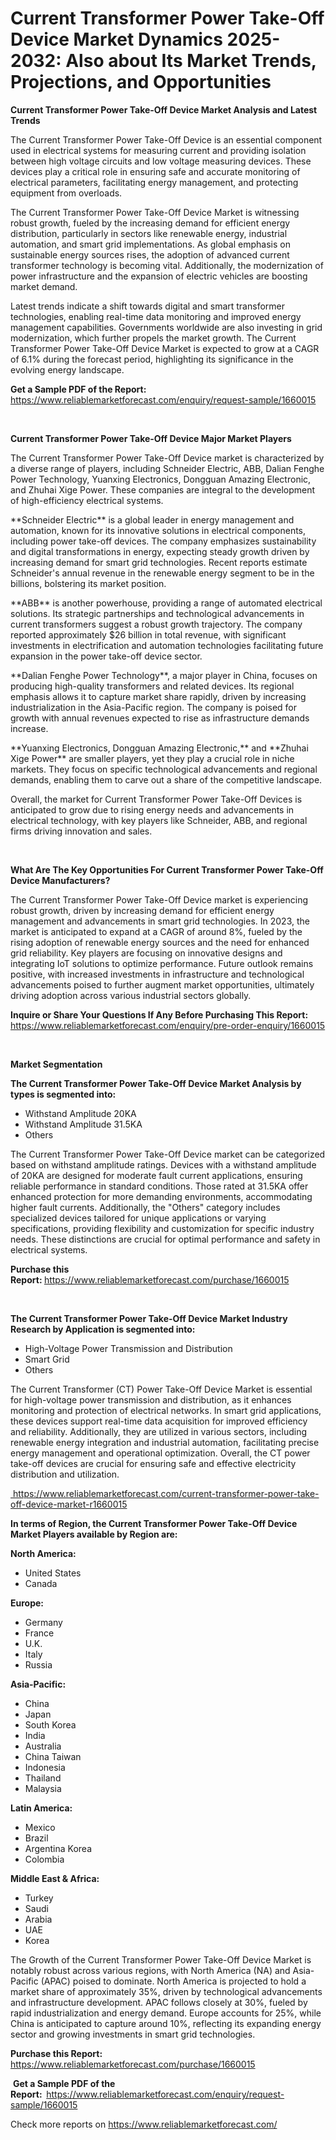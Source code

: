 <p><h1>Current Transformer Power Take-Off Device Market Dynamics 2025-2032: Also about Its Market Trends, Projections, and Opportunities</h1></p><p><strong>Current Transformer Power Take-Off Device Market Analysis and Latest Trends</strong></p>
<p><p>The Current Transformer Power Take-Off Device is an essential component used in electrical systems for measuring current and providing isolation between high voltage circuits and low voltage measuring devices. These devices play a critical role in ensuring safe and accurate monitoring of electrical parameters, facilitating energy management, and protecting equipment from overloads.</p><p>The Current Transformer Power Take-Off Device Market is witnessing robust growth, fueled by the increasing demand for efficient energy distribution, particularly in sectors like renewable energy, industrial automation, and smart grid implementations. As global emphasis on sustainable energy sources rises, the adoption of advanced current transformer technology is becoming vital. Additionally, the modernization of power infrastructure and the expansion of electric vehicles are boosting market demand.</p><p>Latest trends indicate a shift towards digital and smart transformer technologies, enabling real-time data monitoring and improved energy management capabilities. Governments worldwide are also investing in grid modernization, which further propels the market growth. The Current Transformer Power Take-Off Device Market is expected to grow at a CAGR of 6.1% during the forecast period, highlighting its significance in the evolving energy landscape.</p></p>
<p><strong>Get a Sample PDF of the Report:&nbsp;</strong> <a href="https://www.reliablemarketforecast.com/enquiry/request-sample/1660015?utm_campaign=1888&utm_medium=2&utm_source=Github&utm_content=ia&utm_term=17012025&utm_id=current-transformer-power-take-off-device">https://www.reliablemarketforecast.com/enquiry/request-sample/1660015</a></p>
<p>&nbsp;</p>
<p><strong>Current Transformer Power Take-Off Device Major Market Players</strong></p>
<p><p>The Current Transformer Power Take-Off Device market is characterized by a diverse range of players, including Schneider Electric, ABB, Dalian Fenghe Power Technology, Yuanxing Electronics, Dongguan Amazing Electronic, and Zhuhai Xige Power. These companies are integral to the development of high-efficiency electrical systems.</p><p>**Schneider Electric** is a global leader in energy management and automation, known for its innovative solutions in electrical components, including power take-off devices. The company emphasizes sustainability and digital transformations in energy, expecting steady growth driven by increasing demand for smart grid technologies. Recent reports estimate Schneider's annual revenue in the renewable energy segment to be in the billions, bolstering its market position.</p><p>**ABB** is another powerhouse, providing a range of automated electrical solutions. Its strategic partnerships and technological advancements in current transformers suggest a robust growth trajectory. The company reported approximately $26 billion in total revenue, with significant investments in electrification and automation technologies facilitating future expansion in the power take-off device sector.</p><p>**Dalian Fenghe Power Technology**, a major player in China, focuses on producing high-quality transformers and related devices. Its regional emphasis allows it to capture market share rapidly, driven by increasing industrialization in the Asia-Pacific region. The company is poised for growth with annual revenues expected to rise as infrastructure demands increase.</p><p>**Yuanxing Electronics, Dongguan Amazing Electronic,** and **Zhuhai Xige Power** are smaller players, yet they play a crucial role in niche markets. They focus on specific technological advancements and regional demands, enabling them to carve out a share of the competitive landscape. </p><p>Overall, the market for Current Transformer Power Take-Off Devices is anticipated to grow due to rising energy needs and advancements in electrical technology, with key players like Schneider, ABB, and regional firms driving innovation and sales.</p></p>
<p>&nbsp;</p>
<p><strong>What Are The Key Opportunities For Current Transformer Power Take-Off Device Manufacturers?</strong></p>
<p><p>The Current Transformer Power Take-Off Device market is experiencing robust growth, driven by increasing demand for efficient energy management and advancements in smart grid technologies. In 2023, the market is anticipated to expand at a CAGR of around 8%, fueled by the rising adoption of renewable energy sources and the need for enhanced grid reliability. Key players are focusing on innovative designs and integrating IoT solutions to optimize performance. Future outlook remains positive, with increased investments in infrastructure and technological advancements poised to further augment market opportunities, ultimately driving adoption across various industrial sectors globally.</p></p>
<p><strong>Inquire or Share Your Questions If Any Before Purchasing This Report:</strong> <a href="https://www.reliablemarketforecast.com/enquiry/pre-order-enquiry/1660015?utm_campaign=1888&utm_medium=2&utm_source=Github&utm_content=ia&utm_term=17012025&utm_id=current-transformer-power-take-off-device">https://www.reliablemarketforecast.com/enquiry/pre-order-enquiry/1660015</a></p>
<p>&nbsp;</p>
<p><strong>Market Segmentation</strong></p>
<p><strong>The Current Transformer Power Take-Off Device Market Analysis by types is segmented into:</strong></p>
<p><ul><li>Withstand Amplitude 20KA</li><li>Withstand Amplitude 31.5KA</li><li>Others</li></ul></p>
<p><p>The Current Transformer Power Take-Off Device market can be categorized based on withstand amplitude ratings. Devices with a withstand amplitude of 20KA are designed for moderate fault current applications, ensuring reliable performance in standard conditions. Those rated at 31.5KA offer enhanced protection for more demanding environments, accommodating higher fault currents. Additionally, the "Others" category includes specialized devices tailored for unique applications or varying specifications, providing flexibility and customization for specific industry needs. These distinctions are crucial for optimal performance and safety in electrical systems.</p></p>
<p><strong>Purchase this Report:&nbsp;</strong><a href="https://www.reliablemarketforecast.com/purchase/1660015?utm_campaign=1888&utm_medium=2&utm_source=Github&utm_content=ia&utm_term=17012025&utm_id=current-transformer-power-take-off-device">https://www.reliablemarketforecast.com/purchase/1660015</a></p>
<p>&nbsp;</p>
<p><strong>The Current Transformer Power Take-Off Device Market Industry Research by Application is segmented into:</strong></p>
<p><ul><li>High-Voltage Power Transmission and Distribution</li><li>Smart Grid</li><li>Others</li></ul></p>
<p><p>The Current Transformer (CT) Power Take-Off Device Market is essential for high-voltage power transmission and distribution, as it enhances monitoring and protection of electrical networks. In smart grid applications, these devices support real-time data acquisition for improved efficiency and reliability. Additionally, they are utilized in various sectors, including renewable energy integration and industrial automation, facilitating precise energy management and operational optimization. Overall, the CT power take-off devices are crucial for ensuring safe and effective electricity distribution and utilization.</p></p>
<p><a href="https://www.reliablemarketforecast.com/current-transformer-power-take-off-device-market-r1660015?utm_campaign=1888&utm_medium=2&utm_source=Github&utm_content=ia&utm_term=17012025&utm_id=current-transformer-power-take-off-device">&nbsp;https://www.reliablemarketforecast.com/current-transformer-power-take-off-device-market-r1660015</a></p>
<p><strong>In terms of Region, the Current Transformer Power Take-Off Device Market Players available by Region are:</strong></p>
<p>
    <p> <strong> North America: </strong>
        <ul>
            <li>United States</li>
            <li>Canada</li>
        </ul>
        </p> 
    <p> <strong> Europe: </strong>
        <ul>
            <li>Germany</li>
            <li>France</li>
            <li>U.K.</li>
            <li>Italy</li>
            <li>Russia</li>
        </ul>
        </p> 
    <p> <strong> Asia-Pacific: </strong>
        <ul>
            <li>China</li>
            <li>Japan</li>
            <li>South Korea</li>
            <li>India</li>
            <li>Australia</li>
            <li>China Taiwan</li>
            <li>Indonesia</li>
            <li>Thailand</li>
            <li>Malaysia</li>
        </ul>
        </p> 
    <p> <strong> Latin America: </strong>
        <ul>
            <li>Mexico</li>
            <li>Brazil</li>
            <li>Argentina Korea</li>
            <li>Colombia</li>
        </ul>
        </p> 
    <p> <strong> Middle East & Africa: </strong>
        <ul>
            <li>Turkey</li>
            <li>Saudi</li>
            <li>Arabia</li>
            <li>UAE</li>
            <li>Korea</li>
        </ul>
    </p>
    </p>
<p><p>The Growth of the Current Transformer Power Take-Off Device Market is notably robust across various regions, with North America (NA) and Asia-Pacific (APAC) poised to dominate. North America is projected to hold a market share of approximately 35%, driven by technological advancements and infrastructure development. APAC follows closely at 30%, fueled by rapid industrialization and energy demand. Europe accounts for 25%, while China is anticipated to capture around 10%, reflecting its expanding energy sector and growing investments in smart grid technologies.</p></p>
<p><strong>Purchase this Report: </strong><a href="https://www.reliablemarketforecast.com/purchase/1660015?utm_campaign=1888&utm_medium=2&utm_source=Github&utm_content=ia&utm_term=17012025&utm_id=current-transformer-power-take-off-device">https://www.reliablemarketforecast.com/purchase/1660015</a></p>
<p>&nbsp;<strong>Get a Sample PDF of the Report:&nbsp;&nbsp;</strong><a href="https://www.reliablemarketforecast.com/enquiry/request-sample/1660015?utm_campaign=1888&utm_medium=2&utm_source=Github&utm_content=ia&utm_term=17012025&utm_id=current-transformer-power-take-off-device">https://www.reliablemarketforecast.com/enquiry/request-sample/1660015</a></p>
<p><strong></strong></p>
<p>Check more reports on <a href="https://www.reliablemarketforecast.com/?utm_campaign=1888&utm_medium=2&utm_source=Github&utm_content=ia&utm_term=17012025&utm_id=current-transformer-power-take-off-device">https://www.reliablemarketforecast.com/</a></p>